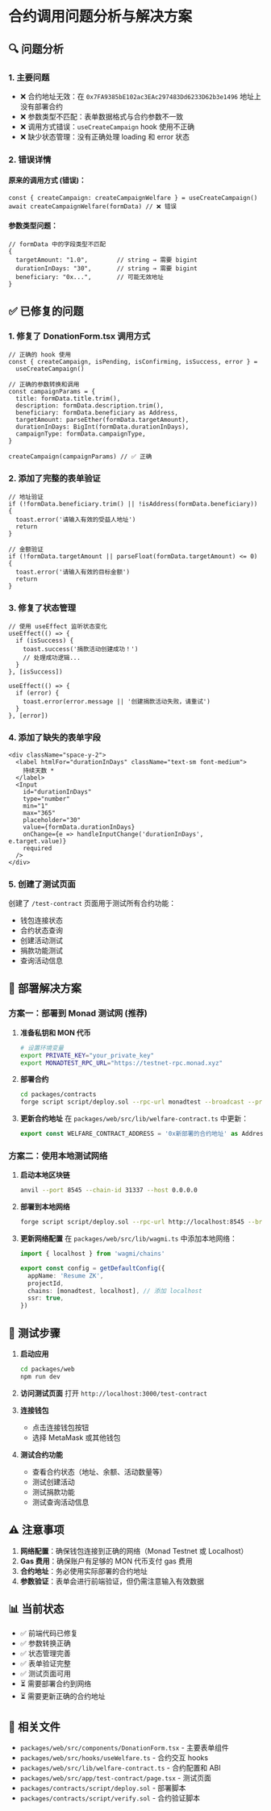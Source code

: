 # 合约调用问题分析与解决方案

## 🔍 问题分析

### 1. **主要问题**

- ❌ 合约地址无效：在 `0x7FA9385bE102ac3EAc297483Dd6233D62b3e1496` 地址上没有部署合约
- ❌ 参数类型不匹配：表单数据格式与合约参数不一致
- ❌ 调用方式错误：`useCreateCampaign` hook 使用不正确
- ❌ 缺少状态管理：没有正确处理 loading 和 error 状态

### 2. **错误详情**

#### 原来的调用方式 (错误)：

```tsx
const { createCampaign: createCampaignWelfare } = useCreateCampaign()
await createCampaignWelfare(formData) // ❌ 错误
```

#### 参数类型问题：

```tsx
// formData 中的字段类型不匹配
{
  targetAmount: "1.0",        // string → 需要 bigint
  durationInDays: "30",       // string → 需要 bigint
  beneficiary: "0x...",       // 可能无效地址
}
```

## ✅ 已修复的问题

### 1. **修复了 DonationForm.tsx 调用方式**

```tsx
// 正确的 hook 使用
const { createCampaign, isPending, isConfirming, isSuccess, error } =
  useCreateCampaign()

// 正确的参数转换和调用
const campaignParams = {
  title: formData.title.trim(),
  description: formData.description.trim(),
  beneficiary: formData.beneficiary as Address,
  targetAmount: parseEther(formData.targetAmount),
  durationInDays: BigInt(formData.durationInDays),
  campaignType: formData.campaignType,
}

createCampaign(campaignParams) // ✅ 正确
```

### 2. **添加了完整的表单验证**

```tsx
// 地址验证
if (!formData.beneficiary.trim() || !isAddress(formData.beneficiary)) {
  toast.error('请输入有效的受益人地址')
  return
}

// 金额验证
if (!formData.targetAmount || parseFloat(formData.targetAmount) <= 0) {
  toast.error('请输入有效的目标金额')
  return
}
```

### 3. **修复了状态管理**

```tsx
// 使用 useEffect 监听状态变化
useEffect(() => {
  if (isSuccess) {
    toast.success('捐款活动创建成功！')
    // 处理成功逻辑...
  }
}, [isSuccess])

useEffect(() => {
  if (error) {
    toast.error(error.message || '创建捐款活动失败，请重试')
  }
}, [error])
```

### 4. **添加了缺失的表单字段**

```tsx
<div className="space-y-2">
  <label htmlFor="durationInDays" className="text-sm font-medium">
    持续天数 *
  </label>
  <Input
    id="durationInDays"
    type="number"
    min="1"
    max="365"
    placeholder="30"
    value={formData.durationInDays}
    onChange={e => handleInputChange('durationInDays', e.target.value)}
    required
  />
</div>
```

### 5. **创建了测试页面**

创建了 `/test-contract` 页面用于测试所有合约功能：

- 钱包连接状态
- 合约状态查询
- 创建活动测试
- 捐款功能测试
- 查询活动信息

## 🚀 部署解决方案

### 方案一：部署到 Monad 测试网 (推荐)

1. **准备私钥和 MON 代币**

   ```bash
   # 设置环境变量
   export PRIVATE_KEY="your_private_key"
   export MONADTEST_RPC_URL="https://testnet-rpc.monad.xyz"
   ```

2. **部署合约**

   ```bash
   cd packages/contracts
   forge script script/deploy.sol --rpc-url monadtest --broadcast --private-key $PRIVATE_KEY
   ```

3. **更新合约地址**
   在 `packages/web/src/lib/welfare-contract.ts` 中更新：
   ```typescript
   export const WELFARE_CONTRACT_ADDRESS = '0x新部署的合约地址' as Address
   ```

### 方案二：使用本地测试网络

1. **启动本地区块链**

   ```bash
   anvil --port 8545 --chain-id 31337 --host 0.0.0.0
   ```

2. **部署到本地网络**

   ```bash
   forge script script/deploy.sol --rpc-url http://localhost:8545 --broadcast --private-key 0xac0974bec39a17e36ba4a6b4d238ff944bacb478cbed5efcae784d7bf4f2ff80
   ```

3. **更新网络配置**
   在 `packages/web/src/lib/wagmi.ts` 中添加本地网络：

   ```typescript
   import { localhost } from 'wagmi/chains'

   export const config = getDefaultConfig({
     appName: 'Resume ZK',
     projectId,
     chains: [monadtest, localhost], // 添加 localhost
     ssr: true,
   })
   ```

## 🧪 测试步骤

1. **启动应用**

   ```bash
   cd packages/web
   npm run dev
   ```

2. **访问测试页面**
   打开 `http://localhost:3000/test-contract`

3. **连接钱包**
   - 点击连接钱包按钮
   - 选择 MetaMask 或其他钱包

4. **测试合约功能**
   - 查看合约状态（地址、余额、活动数量等）
   - 测试创建活动
   - 测试捐款功能
   - 测试查询活动信息

## ⚠️ 注意事项

1. **网络配置**：确保钱包连接到正确的网络（Monad Testnet 或 Localhost）
2. **Gas 费用**：确保账户有足够的 MON 代币支付 gas 费用
3. **合约地址**：务必使用实际部署的合约地址
4. **参数验证**：表单会进行前端验证，但仍需注意输入有效数据

## 📊 当前状态

- ✅ 前端代码已修复
- ✅ 参数转换正确
- ✅ 状态管理完善
- ✅ 表单验证完整
- ✅ 测试页面可用
- ⏳ 需要部署合约到网络
- ⏳ 需要更新正确的合约地址

## 🔗 相关文件

- `packages/web/src/components/DonationForm.tsx` - 主要表单组件
- `packages/web/src/hooks/useWelfare.ts` - 合约交互 hooks
- `packages/web/src/lib/welfare-contract.ts` - 合约配置和 ABI
- `packages/web/src/app/test-contract/page.tsx` - 测试页面
- `packages/contracts/script/deploy.sol` - 部署脚本
- `packages/contracts/script/verify.sol` - 合约验证脚本
